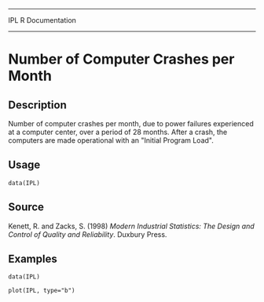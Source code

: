   ----- -----------------
  IPL   R Documentation
  ----- -----------------

Number of Computer Crashes per Month
====================================

Description
-----------

Number of computer crashes per month, due to power failures experienced
at a computer center, over a period of 28 months. After a crash, the
computers are made operational with an \"Initial Program Load\".

Usage
-----

    data(IPL)

Source
------

Kenett, R. and Zacks, S. (1998) *Modern Industrial Statistics: The
Design and Control of Quality and Reliability*. Duxbury Press.

Examples
--------

    data(IPL)

    plot(IPL, type="b")
